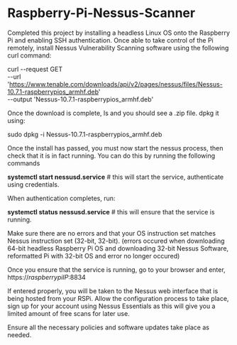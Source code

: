 # Raspberry-Pi-Nessus-Scanner

Completed this project by installing a headless Linux OS onto the Raspberry Pi and enabling SSH authentication. Once able to take control of the Pi remotely, install Nessus Vulnerability Scanning software using the following curl command: 

curl --request GET \
  --url 'https://www.tenable.com/downloads/api/v2/pages/nessus/files/Nessus-10.7.1-raspberrypios_armhf.deb' \
  --output 'Nessus-10.7.1-raspberrypios_armhf.deb'

Once the download is complete, ls and you should see a .zip file. dpkg it using:

sudo dpkg -i Nessus-10.7.1-raspberrypios_armhf.deb

Once the install has passed, you must now start the nessus process, then check that it is in fact running. You can do this by running the following commands

**systemctl start nessusd.service** # this will start the service, authenticate using credentials.

When authentication completes, run: 

**systemctl status nessusd.service** # this will ensure that the service is running. 

Make sure there are no errors and that your OS instruction set matches Nessus instruction set (32-bit, 32-bit). (errors occured when downloading 64-bit headless Raspberry Pi OS and downloading 32-bit Nessus Software, reformatted Pi with 32-bit OS and error no longer occured)

Once you ensure that the service is running, go to your browser and enter, https://*raspberrypiIP*:8834 

If entered properly, you will be taken to the Nessus web interface that is being hosted from your RSPi. Allow the configuration process to take place, sign up for your account using Nessus Essentials as this will give you a limited amount of free scans for later use. 

Ensure all the necessary policies and software updates take place as needed. 
